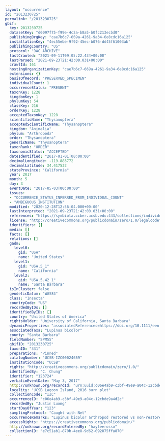 ```yaml
---
layout: "occurrence"
id: "2013230725"
permalink: "/2013230725"
gbif:
  key: 2013230725
  datasetKey: "d6097f75-f99e-4c2a-b8a5-b0fc213ecbd0"
  publishingOrgKey: "cae7b6c7-669a-4261-9a34-6e8cdc16a125"
  installationKey: "4ec55ebe-9f92-45ec-b076-dd45f61003ab"
  publishingCountry: "US"
  protocol: "DWC_ARCHIVE"
  lastCrawled: "2021-09-11T09:05:22.434+00:00"
  lastParsed: "2021-09-23T21:42:00.031+00:00"
  crawlId: 161
  hostingOrganizationKey: "cae7b6c7-669a-4261-9a34-6e8cdc16a125"
  extensions: {}
  basisOfRecord: "PRESERVED_SPECIMEN"
  individualCount: 1
  occurrenceStatus: "PRESENT"
  taxonKey: 1228
  kingdomKey: 1
  phylumKey: 54
  classKey: 216
  orderKey: 1228
  acceptedTaxonKey: 1228
  scientificName: "Thysanoptera"
  acceptedScientificName: "Thysanoptera"
  kingdom: "Animalia"
  phylum: "Arthropoda"
  order: "Thysanoptera"
  genericName: "Thysanoptera"
  taxonRank: "ORDER"
  taxonomicStatus: "ACCEPTED"
  dateIdentified: "2017-01-01T00:00:00"
  decimalLongitude: -119.883772
  decimalLatitude: 34.417532
  stateProvince: "California"
  year: 2017
  month: 5
  day: 3
  eventDate: "2017-05-03T00:00:00"
  issues:
  - "OCCURRENCE_STATUS_INFERRED_FROM_INDIVIDUAL_COUNT"
  - "AMBIGUOUS_INSTITUTION"
  modified: "2020-12-28T12:56:04.000+00:00"
  lastInterpreted: "2021-09-23T21:42:00.031+00:00"
  references: "https://symbiota.ccber.ucsb.edu:443/collections/individual/index.php?occid=123724"
  license: "http://creativecommons.org/publicdomain/zero/1.0/legalcode"
  identifiers: []
  media: []
  facts: []
  relations: []
  gadm:
    level0:
      gid: "USA"
      name: "United States"
    level1:
      gid: "USA.5_1"
      name: "California"
    level2:
      gid: "USA.5.42_1"
      name: "Santa Barbara"
  isInCluster: false
  geodeticDatum: "WGS84"
  class: "Insecta"
  countryCode: "US"
  recordedByIDs: []
  identifiedByIDs: []
  country: "United States of America"
  rightsHolder: "University of California, Santa Barbara"
  dynamicProperties: "associatedReferences=https://doi.org/10.1111/een.12721; associatedReferences=https://escholarship.org/uc/item/64c550mk"
  associatedTaxa: "Lupinus bicolor"
  county: "Santa Barbara"
  fieldNumber: "SPM55"
  gbifID: "2013230725"
  taxonID: "331"
  preparations: "Pinned"
  catalogNumber: "UCSB-IZC00024659"
  institutionCode: "UCSB"
  rights: "http://creativecommons.org/publicdomain/zero/1.0/"
  identifiedBy: "C. Chung"
  identifier: "123724"
  verbatimEventDate: "May 3, 2017"
  http://unknown.org/recordId: "urn:uuid:c06e4ab9-c3bf-49e9-a04c-12cbde9a4d2c"
  locality: "UCSB Lagoon Island, 2016 burn plot"
  collectionCode: "IZC"
  occurrenceID: "c06e4ab9-c3bf-49e9-a04c-12cbde9a4d2c"
  recordedBy: "Justin Luong"
  startDayOfYear: "123"
  samplingProtocol: "Caught with Net"
  occurrenceRemarks: "Lupinus bicolor arthropod restored vs non-restored project comparison"
  accessRights: "https://creativecommons.org/publicdomain/"
  http://unknown.org/recordEnteredBy: "hayleerosso"
  collectionID: "e7c51ab1-870b-4ee8-9d62-092875ffa870"
---
```

